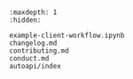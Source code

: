 ```{include} home.md
```

```{toctree}
:maxdepth: 1
:hidden:

example-client-workflow.ipynb
changelog.md
contributing.md
conduct.md
autoapi/index
```